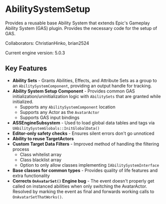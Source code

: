 # AbilitySystemSetup
Provides a reusable base Ability System that extends Epic\'s Gameplay Ability System (GAS) plugin. Provides the necessary code for the setup of GAS.

Collaborators: ChristianHinko, brian2524

Current engine version: 5.0.3

## Key Features
- **Ability Sets** - Grants Abilities, Effects, and Attribute Sets as a group to an `AbilitySystemComponent`, providing an output handle for tracking.
- **Ability System Setup Component** - Provides common GAS initialization/uninitialization logic with `AbilitySets` that are granted while initialized.
	- Supports any `AbilitySystemComponent` location
	- Supports any Actor as the `AvatarActor`
	- Supports GAS input bindings
- **ASSEngineSubsystem** - Used to load global data tables and tags via ``UAbilitySystemGlobals::InitGlobalData()``
- **Editor-only safety checks** - Ensures silent errors don\'t go unnoticed
- **Ability to reuse TargetActors**
- **Custom Target Data Filters** - Improved method of handling the filtering process
	- Class whitelist array
	- Class blacklist array
	- Option to only allow classes implementing `IAbilitySystemInterface`
- **Base classes for common types** - Provides quality of life features and extra functionality
- **Corrects `OnAvatarSet()` Engine bug** - The event doesn\'t properly get called on instanced abilities when only switching the AvatarActor. Resolved by marking the event as final and forwards working calls to `OnAvatarSetThatWorks()`.
